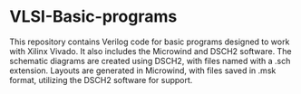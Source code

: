# VLSI-Basic-programs
This repository contains Verilog code for basic programs designed to work with Xilinx Vivado. It also includes the Microwind and DSCH2 software. The schematic diagrams are created using DSCH2, with files named with a .sch extension. Layouts are generated in Microwind, with files saved in .msk format, utilizing the DSCH2 software for support. 
